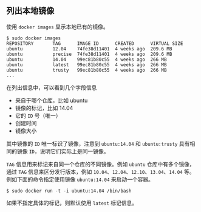 ## 列出本地镜像
使用 `docker images` 显示本地已有的镜像。
```
$ sudo docker images
REPOSITORY       TAG      IMAGE ID      CREATED      VIRTUAL SIZE
ubuntu           12.04    74fe38d11401  4 weeks ago  209.6 MB
ubuntu           precise  74fe38d11401  4 weeks ago  209.6 MB
ubuntu           14.04    99ec81b80c55  4 weeks ago  266 MB
ubuntu           latest   99ec81b80c55  4 weeks ago  266 MB
ubuntu           trusty   99ec81b80c55  4 weeks ago  266 MB
...
```

在列出信息中，可以看到几个字段信息

* 来自于哪个仓库，比如 ubuntu
* 镜像的标记，比如 14.04
* 它的 `ID` 号（唯一）
* 创建时间
* 镜像大小

其中镜像的 `ID` 唯一标识了镜像，注意到 `ubuntu:14.04` 和 `ubuntu:trusty` 具有相同的镜像 `ID`，说明它们实际上是同一镜像。

`TAG` 信息用来标记来自同一个仓库的不同镜像。例如 `ubuntu` 仓库中有多个镜像，通过 `TAG` 信息来区分发行版本，例如 `10.04`、`12.04`、`12.10`、`13.04`、`14.04` 等。例如下面的命令指定使用镜像 `ubuntu:14.04` 来启动一个容器。
```
$ sudo docker run -t -i ubuntu:14.04 /bin/bash
```

如果不指定具体的标记，则默认使用 `latest` 标记信息。
